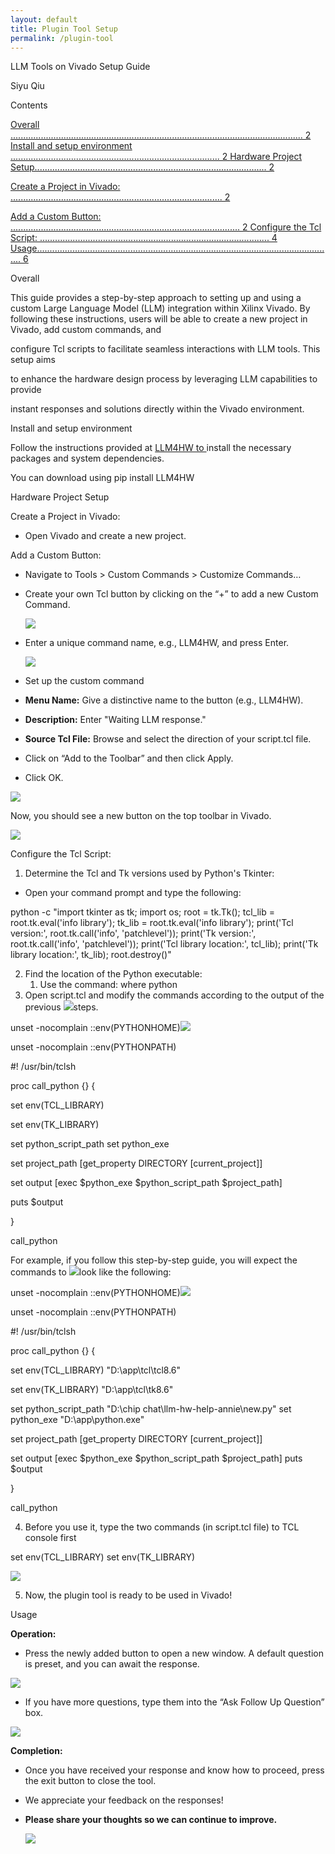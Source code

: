 ```yaml
---
layout: default
title: Plugin Tool Setup
permalink: /plugin-tool
---
```


LLM Tools on Vivado Setup Guide 

Siyu Qiu 

Contents 

[Overall .................................................................................................................... 2 ](#_page1_x69.00_y72.92)[Install and setup environment ................................................................................... 2 ](#_page1_x69.00_y214.92)[Hardware Project Setup............................................................................................ 2 ](#_page1_x69.00_y323.92)

[Create a Project in Vivado: .................................................................................... 2 ](#_page1_x69.00_y365.92)

[Add a Custom Button: ........................................................................................... 2 ](#_page1_x69.00_y422.92)[Configure the Tcl Script: ........................................................................................... 4 ](#_page3_x69.00_y191.92)[Usage...................................................................................................................... 6 ](#_page4_x69.00_y593.92)

<a name="_page1_x69.00_y72.92"></a>Overall 

This guide provides a step-by-step approach to setting up and using a custom Large Language Model (LLM) integration within Xilinx Vivado. By following these instructions, users will be able to create a new project in Vivado, add custom commands, and 

configure Tcl scripts to facilitate seamless interactions with LLM tools. This setup aims 

to enhance the hardware design process by leveraging LLM capabilities to provide 

instant responses and solutions directly within the Vivado environment.

<a name="_page1_x69.00_y214.92"></a>Install and setup environment 

Follow the instructions provided at [LLM4HW to ](https://pypi.org/project/LLM4HW/)install the necessary packages and system dependencies.

You can download using pip install LLM4HW

<a name="_page1_x69.00_y323.92"></a>Hardware Project Setup  

<a name="_page1_x69.00_y365.92"></a>Create a Project in Vivado: 

- Open Vivado and create a new project.

<a name="_page1_x69.00_y422.92"></a>Add a Custom Button: 

- Navigate to Tools > Custom Commands > Customize Commands…
- Create your own Tcl button by clicking on the “+” to add a new Custom Command. 

  ![](Aspose.Words.13674ef3-46ac-4876-91cd-7651cae642cf.001.png)

- Enter a unique command name, e.g., LLM4HW, and press Enter.

  ![](Aspose.Words.13674ef3-46ac-4876-91cd-7651cae642cf.002.png)

- Set up the custom command
- **Menu Name:** Give a distinctive name to the button (e.g., LLM4HW). 
- **Description:** Enter "Waiting LLM response." 
- **Source Tcl File:** Browse and select the direction of your script.tcl file. 
- Click on “Add to the Toolbar” and then click Apply. 
- Click OK. 

![](Aspose.Words.13674ef3-46ac-4876-91cd-7651cae642cf.003.jpeg)

Now, you should see a new button on the top toolbar in Vivado.

![](Aspose.Words.13674ef3-46ac-4876-91cd-7651cae642cf.004.png)

<a name="_page3_x69.00_y191.92"></a>Configure the Tcl Script: 

1. Determine the Tcl and Tk versions used by Python's Tkinter:
- Open your command prompt and type the following:

python -c "import tkinter as tk; import os; root = tk.Tk(); tcl\_lib = root.tk.eval('info library'); tk\_lib = root.tk.eval('info library'); print('Tcl version:', root.tk.call('info', 'patchlevel')); print('Tk version:', root.tk.call('info', 'patchlevel')); print('Tcl library location:', tcl\_lib); print('Tk library location:', tk\_lib); root.destroy()"

2. Find the location of the Python executable:
   1. Use the command: where python
2. Open script.tcl and modify the commands according to the output of the previous ![](Aspose.Words.13674ef3-46ac-4876-91cd-7651cae642cf.005.png)steps. 

unset -nocomplain ::env(PYTHONHOME)![](Aspose.Words.13674ef3-46ac-4876-91cd-7651cae642cf.006.png)

unset -nocomplain ::env(PYTHONPATH)

#! /usr/bin/tclsh

proc call\_python {} {

set env(TCL\_LIBRARY) <tcl library location> 

set env(TK\_LIBRARY) <tk library loaction> 

set python\_script\_path <the location path you download for client.py> set python\_exe <location of the python.exe on your system>

set project\_path [get\_property DIRECTORY [current\_project]]

set output [exec $python\_exe $python\_script\_path $project\_path]

puts $output

} 

call\_python

For example, if you follow this step-by-step guide, you will expect the commands to ![](Aspose.Words.13674ef3-46ac-4876-91cd-7651cae642cf.007.png)look like the following: 

unset -nocomplain ::env(PYTHONHOME)![](Aspose.Words.13674ef3-46ac-4876-91cd-7651cae642cf.008.png)

unset -nocomplain ::env(PYTHONPATH)

#! /usr/bin/tclsh

proc call\_python {} {

set env(TCL\_LIBRARY) "D:\\app\\tcl\\tcl8.6"

set env(TK\_LIBRARY) "D:\\app\\tcl\\tk8.6"

set python\_script\_path "D:\\chip chat\\llm-hw-help-annie\\new.py" set python\_exe "D:\\app\\python.exe"

set project\_path [get\_property DIRECTORY [current\_project]]

set output [exec $python\_exe $python\_script\_path $project\_path] puts $output

} 

call\_python

4. Before you use it, type the two commands (in script.tcl file) to TCL console first 

set env(TCL\_LIBRARY) <tcl library location> set env(TK\_LIBRARY) <tk library loaction>

![](Aspose.Words.13674ef3-46ac-4876-91cd-7651cae642cf.009.png)

5. Now,<a name="_page4_x69.00_y593.92"></a> the plugin tool is ready to be used in Vivado! 

Usage 

**Operation:** 

- Press the newly added button to open a new window. A default question is preset, and you can await the response.

![](Aspose.Words.13674ef3-46ac-4876-91cd-7651cae642cf.010.jpeg)

- If you have more questions, type them into the “Ask Follow Up Question” box.

![](Aspose.Words.13674ef3-46ac-4876-91cd-7651cae642cf.011.jpeg)

**Completion:** 

- Once you have received your response and know how to proceed, press the exit button to close the tool. 
- We appreciate your feedback on the responses! 
- **Please share your thoughts so we can continue to improve.**

  ![](Aspose.Words.13674ef3-46ac-4876-91cd-7651cae642cf.012.jpeg)
